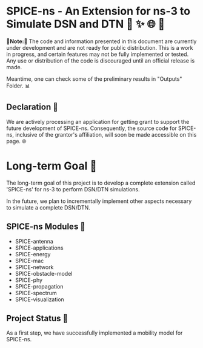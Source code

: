 # SPICE-ns - An Extension for ns-3 to Simulate DSN and DTN  🌌 ✨ 🌐 📡

**🚧Note:🚧** The code and information presented in this document are currently under development and are not ready for public distribution. This is a work in progress, and certain features may not be fully implemented or tested. Any use or distribution of the code is discouraged until an official release is made.

Meantime, one can check some of the preliminary results in "Outputs" Folder. 📊

## Declaration 📜
We are actively processing an application for getting grant to support the future development of SPICE-ns. Consequently, the source code for SPICE-ns, inclusive of the grantor's affiliation, will soon be made accessible on this page. 🌐

# Long-term Goal 🎯

The long-term goal of this project is to develop a complete extension called 'SPICE-ns' for ns-3 to perform DSN/DTN simulations.

In the future, we plan to incrementally implement other aspects necessary to simulate a complete DSN/DTN.

## SPICE-ns Modules 🧩

- SPICE-antenna
- SPICE-applications
- SPICE-energy
- SPICE-mac
- SPICE-network
- SPICE-obstacle-model
- SPICE-phy
- SPICE-propagation
- SPICE-spectrum
- SPICE-visualization

## Project Status 🚀

As a first step, we have successfully implemented a mobility model for SPICE-ns.

